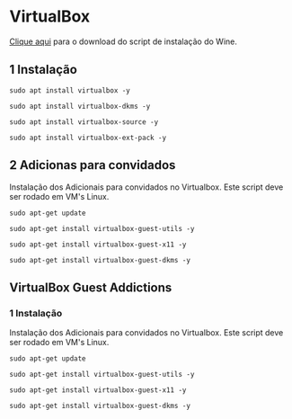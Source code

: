 VirtualBox
=====================================

[Clique aqui](https://github.com/robison-joel/Codagem/tree/main/Shell/scripts/Wine) para o download do script de instalação do Wine.

1 Instalação
----------------------------------------------------------------

`sudo apt install virtualbox -y`

`sudo apt install virtualbox-dkms -y`

`sudo apt install virtualbox-source -y`

`sudo apt install virtualbox-ext-pack -y`

2 Adicionas para convidados
----------------------------------------------------------------

Instalação dos Adicionais para convidados no Virtualbox. Este script deve ser rodado em VM's Linux.

`sudo apt-get update`

`sudo apt-get install virtualbox-guest-utils -y`

`sudo apt-get install virtualbox-guest-x11 -y`

`sudo apt-get install virtualbox-guest-dkms -y`

VirtualBox Guest Addictions
----------------------------------------------------------------

### 1 Instalação

Instalação dos Adicionais para convidados no Virtualbox. Este script deve ser rodado em VM's Linux.

`sudo apt-get update`

`sudo apt-get install virtualbox-guest-utils -y`

`sudo apt-get install virtualbox-guest-x11 -y`

`sudo apt-get install virtualbox-guest-dkms -y`
